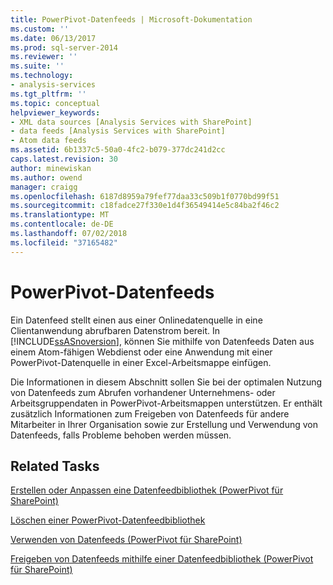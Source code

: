 ```yaml
---
title: PowerPivot-Datenfeeds | Microsoft-Dokumentation
ms.custom: ''
ms.date: 06/13/2017
ms.prod: sql-server-2014
ms.reviewer: ''
ms.suite: ''
ms.technology:
- analysis-services
ms.tgt_pltfrm: ''
ms.topic: conceptual
helpviewer_keywords:
- XML data sources [Analysis Services with SharePoint]
- data feeds [Analysis Services with SharePoint]
- Atom data feeds
ms.assetid: 6b1337c5-50a0-4fc2-b079-377dc241d2cc
caps.latest.revision: 30
author: minewiskan
ms.author: owend
manager: craigg
ms.openlocfilehash: 6187d8959a79fef77daa33c509b1f0770bd99f51
ms.sourcegitcommit: c18fadce27f330e1d4f36549414e5c84ba2f46c2
ms.translationtype: MT
ms.contentlocale: de-DE
ms.lasthandoff: 07/02/2018
ms.locfileid: "37165482"
---
```

# <a name="powerpivot-data-feeds"></a>PowerPivot-Datenfeeds
  Ein Datenfeed stellt einen aus einer Onlinedatenquelle in eine Clientanwendung abrufbaren Datenstrom bereit. In [!INCLUDE[ssASnoversion](../../includes/ssasnoversion-md.md)], können Sie mithilfe von Datenfeeds Daten aus einem Atom-fähigen Webdienst oder eine Anwendung mit einer PowerPivot-Datenquelle in einer Excel-Arbeitsmappe einfügen.  
  
 Die Informationen in diesem Abschnitt sollen Sie bei der optimalen Nutzung von Datenfeeds zum Abrufen vorhandener Unternehmens- oder Arbeitsgruppendaten in PowerPivot-Arbeitsmappen unterstützen. Er enthält zusätzlich Informationen zum Freigeben von Datenfeeds für andere Mitarbeiter in Ihrer Organisation sowie zur Erstellung und Verwendung von Datenfeeds, falls Probleme behoben werden müssen.  
  
## <a name="related-tasks"></a>Related Tasks  
 [Erstellen oder Anpassen eine Datenfeedbibliothek &#40;PowerPivot für SharePoint&#41;](create-or-customize-a-data-feed-library-power-pivot-for-sharepoint.md)  
  
 [Löschen einer PowerPivot-Datenfeedbibliothek](delete-a-power-pivot-data-feed-library.md)  
  
 [Verwenden von Datenfeeds &#40;PowerPivot für SharePoint&#41;](use-data-feeds-power-pivot-for-sharepoint.md)  
  
 [Freigeben von Datenfeeds mithilfe einer Datenfeedbibliothek &#40;PowerPivot für SharePoint&#41;](share-data-feeds-using-a-data-feed-library-power-pivot-for-sharepoint.md)  
  
  
